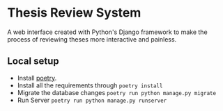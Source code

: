 # Thesis Review System
A web interface created with Python's Django framework to make the process of reviewing
theses more interactive and painless.

## Local setup
- Install [poetry](https://python-poetry.org/).
- Install all the requirements through `poetry install`
- Migrate the database changes `poetry run python manage.py migrate`
- Run Server `poetry run python manage.py runserver`

